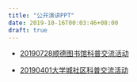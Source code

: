 ```yaml
---
title: "公开演讲PPT"
date: 2019-10-16T00:03:46+08:00
draft: true
---
```


* [20190728顺德图书馆科普交流活动](https://freiwilliger.oss-cn-shenzhen.aliyuncs.com/volunteer/大学城志愿者部/互联网与云计算科普V3.pptx)

* [20190401大学城社区科普交流活动](https://freiwilliger.oss-cn-shenzhen.aliyuncs.com/volunteer/大学城志愿者部/互联网与网站知识V2.pptx)